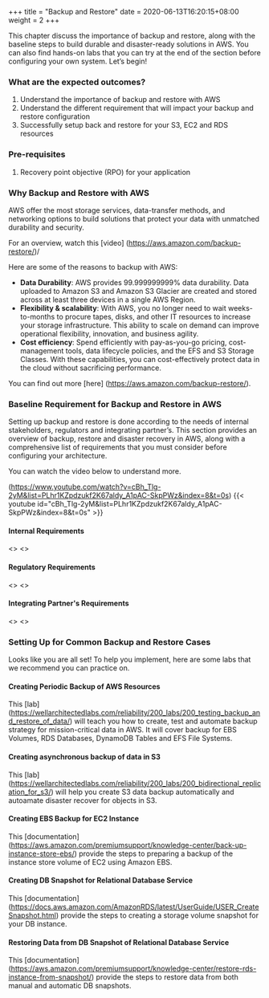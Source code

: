 +++
title = "Backup and Restore"
date =  2020-06-13T16:20:15+08:00
weight = 2
+++

This chapter discuss the importance of backup and restore, along with the baseline steps to build durable and disaster-ready solutions in AWS. You can also find hands-on labs that you can try at the end of the section before configuring your own system. Let’s begin!

### What are the expected outcomes?

1. Understand the importance of backup and restore with AWS
2. Understand the different requirement that will impact your backup and restore configuration
3. Successfully setup back and restore for your S3, EC2 and RDS resources

### Pre-requisites

1. Recovery point objective (RPO) for your application

### Why Backup and Restore with AWS

AWS offer the most storage services, data-transfer methods, and networking options to build solutions that protect your data with unmatched durability and security.

For an overview, watch this [video] (https://aws.amazon.com/backup-restore/)/

Here are some of the reasons to backup with AWS:

* **Data Durability**: AWS provides 99.999999999% data durability. Data uploaded to Amazon S3 and Amazon S3 Glacier are created and stored across at least three devices in a single AWS Region.
* **Flexibility & scalability**: With AWS, you no longer need to wait weeks-to-months to procure tapes, disks, and other IT resources to increase your storage infrastructure. This ability to scale on demand can improve operational flexibility, innovation, and business agility.
* **Cost efficiency**: Spend efficiently with pay-as-you-go pricing, cost-management tools, data lifecycle policies, and the EFS and S3 Storage Classes. With these capabilities, you can cost-effectively protect data in the cloud without sacrificing performance. 

You can find out more [here] (https://aws.amazon.com/backup-restore/).


### Baseline Requirement for Backup and Restore in AWS

Setting up backup and restore is done according to the needs of internal stakeholders, regulators and integrating partner’s. This section provides an overview of backup, restore and disaster recovery in AWS, along with a comprehensive list of requirements that you must consider before configuring your architecture.

You can watch the video  below to understand more.

(https://www.youtube.com/watch?v=cBh_Tlg-2yM&list=PLhr1KZpdzukf2K67aldy_A1pAC-SkpPWz&index=8&t=0s)
{{< youtube id="cBh_Tlg-2yM&list=PLhr1KZpdzukf2K67aldy_A1pAC-SkpPWz&index=8&t=0s" >}}


#### Internal Requirements
<>
<>

#### Regulatory Requirements
<>
<>

#### Integrating Partner's Requirements
<>
<>

### Setting Up for Common Backup and Restore Cases

Looks like you are all set! To help you implement, here are some labs that we recommend you can practice on.

#### Creating Periodic Backup of AWS Resources

This [lab] (https://wellarchitectedlabs.com/reliability/200_labs/200_testing_backup_and_restore_of_data/) will teach you how to create, test and automate backup strategy for mission-critical data in AWS. It will cover backup for EBS Volumes, RDS Databases, DynamoDB Tables and EFS File Systems. 

#### Creating asynchronous backup of data in S3

This [lab] (https://wellarchitectedlabs.com/reliability/200_labs/200_bidirectional_replication_for_s3/) will help you create S3 data backup automatically and autoamate disaster recover for objects in S3.

#### Creating EBS Backup for EC2 Instance 

This [documentation] (https://aws.amazon.com/premiumsupport/knowledge-center/back-up-instance-store-ebs/) provide the steps to preparing a backup of the instance store volume of EC2 using Amazon EBS.

#### Creating DB Snapshot for Relational Database Service 

This [documentation] (https://docs.aws.amazon.com/AmazonRDS/latest/UserGuide/USER_CreateSnapshot.html) provide the steps to creating a storage volume snapshot for your DB instance.

#### Restoring Data from DB Snapshot of Relational Database Service

This [documentation] (https://aws.amazon.com/premiumsupport/knowledge-center/restore-rds-instance-from-snapshot/) provide the steps to restore data from both manual and automatic DB snapshots. 